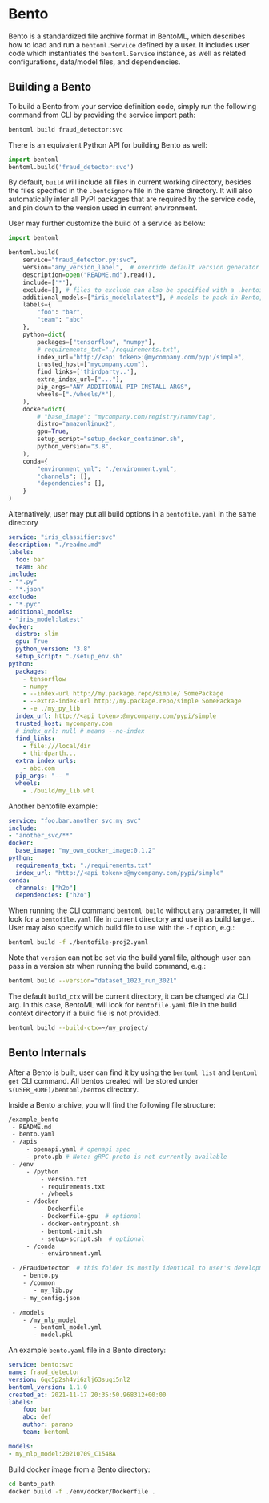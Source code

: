 # Bento

Bento is a standardized file archive format in BentoML, which describes how to load
and run a `bentoml.Service` defined by a user. It includes user code which instantiates
the `bentoml.Service` instance, as well as related configurations, data/model files,
and dependencies.

## Building a Bento

To build a Bento from your service definition code, simply run the following command
from CLI by providing the service import path:

```bash
bentoml build fraud_detector:svc
```

There is an equivalent Python API for building Bento as well:
```python
import bentoml
bentoml.build('fraud_detector:svc')
```

By default, `build` will include all files in current working directory, besides the
files specified in the `.bentoignore` file in the same directory. It will also automatically
infer all PyPI packages that are required by the service code, and pin down to the version
used in current environment.

User may further customize the build of a service as below:

```python
import bentoml

bentoml.build(
    service="fraud_detector.py:svc",
    version="any_version_label",  # override default version generator
    description=open("README.md").read(),
    include=['*'],
    exclude=[], # files to exclude can also be specified with a .bentoignore file
    additional_models=["iris_model:latest"], # models to pack in Bento, in addition to the models required by service's runners 
    labels={
        "foo": "bar",
        "team": "abc"
    },
    python=dict(
        packages=["tensorflow", "numpy"],
        # requirements_txt="./requirements.txt",
        index_url="http://<api token>:@mycompany.com/pypi/simple",
        trusted_host=["mycompany.com"],
        find_links=['thirdparty..'],
        extra_index_url=["..."],
        pip_args="ANY ADDITIONAL PIP INSTALL ARGS",
        wheels=["./wheels/*"],
    ),
    docker=dict(
        # "base_image": "mycompany.com/registry/name/tag",
        distro="amazonlinux2",
        gpu=True,
        setup_script="setup_docker_container.sh",
        python_version="3.8",
    ),
    conda={
        "environment_yml": "./environment.yml",
        "channels": [],
        "dependencies": [],
    }
)
```


Alternatively, user may put all build options in a `bentofile.yaml` in the same directory
```yaml
service: "iris_classifier:svc"
description: "./readme.md"
labels:
  foo: bar
  team: abc
include:
- "*.py"
- "*.json"
exclude: 
- "*.pyc"
additional_models:
- "iris_model:latest"
docker:
  distro: slim
  gpu: True
  python_version: "3.8"
  setup_script: "./setup_env.sh"
python:
  packages:
    - tensorflow
    - numpy
    - --index-url http://my.package.repo/simple/ SomePackage
    - --extra-index-url http://my.package.repo/simple SomePackage
    - -e ./my_py_lib
  index_url: http://<api token>:@mycompany.com/pypi/simple
  trusted_host: mycompany.com
  # index_url: null # means --no-index
  find_links:
    - file:///local/dir
    - thirdparth...
  extra_index_urls:
    - abc.com
  pip_args: "-- "
  wheels:
    - ./build/my_lib.whl
```

Another bentofile example:
```yaml
service: "foo.bar.another_svc:my_svc"
include:
- "another_svc/**"
docker:
  base_image: "my_own_docker_image:0.1.2"
python:
  requirements_txt: "./requirements.txt"
  index_url: "http://<api token>:@mycompany.com/pypi/simple"
conda:
  channels: ["h2o"]
  dependencies: ["h2o"]
```


When running the CLI command `bentoml build` without any parameter, it will look for
a `bentofile.yaml` file in current directory and use it as build target. User may also
specify which build file to use with the `-f` option, e.g.:

```bash
bentoml build -f ./bentofile-proj2.yaml
```

Note that `version` can not be set via the build yaml file, although user can pass in
a version str when running the build command, e.g.:

```bash
bentoml build --version="dataset_1023_run_3021"
```

The default `build_ctx` will be current directory, it can be changed via CLI arg. In 
this case, BentoML will look for `bentofile.yaml` file in the build context directory
if a build file is not provided.

```bash
bentoml build --build-ctx=~/my_project/
```

## Bento Internals

After a Bento is built, user can find it by using the `bentoml list` and `bentoml get`
CLI command. All bentos created will be stored under `$(USER_HOME)/bentoml/bentos`
directory.

Inside a Bento archive, you will find the following file structure:

```bash
/example_bento
 - README.md
 - bento.yaml
 - /apis
     - openapi.yaml # openapi spec
     - proto.pb # Note: gRPC proto is not currently available
 - /env
     - /python
         - version.txt
         - requirements.txt
         - /wheels
     - /docker
         - Dockerfile
         - Dockerfile-gpu  # optional
         - docker-entrypoint.sh
         - bentoml-init.sh
         - setup-script.sh  # optional
     - /conda
         - environment.yml

 - /FraudDetector  # this folder is mostly identical to user's development directory
    - bento.py
    - /common
       - my_lib.py
    - my_config.json

 - /models
    - /my_nlp_model
       - bentoml_model.yml
       - model.pkl
```

An example `bento.yaml` file in a Bento directory:

```yaml
service: bento:svc
name: fraud_detector
version: 6qc5p2sh4vi6zlj63suqi5nl2
bentoml_version: 1.1.0
created_at: 2021-11-17 20:35:50.968312+00:00
labels:
    foo: bar
    abc: def
    author: parano
    team: bentoml

models:
- my_nlp_model:20210709_C154BA
```


Build docker image from a Bento directory:

```bash
cd bento_path
docker build -f ./env/docker/Dockerfile .
```

